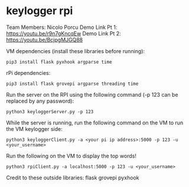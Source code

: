 # keylogger rpi

Team Members: Nicolo Porcu
Demo Link Pt 1: https://youtu.be/r9n7gKncqEw Demo Link Pt 2: https://youtu.be/BcjpgMJGQ88


VM dependencies (install these libraries before running):

```
pip3 install flask pyxhook argparse time
```

rPi dependencies:
```
pip3 install flask grovepi argparse threading time
```

Run the server on the RPI using the following command (-p 123 can be replaced by any password):
```
python3 keyloggerServer.py -p 123
```
While the server is running, run the following command on the VM to run the VM keylogger side:
```
python3 keyloggerClient.py -a <your pi ip address>:5000 -p 123 -u <your_username>
```
Run the following on the VM to display the top words!
```
python3 rpiClient.py -a localhost:5000 -p 123 -u <your_username>
```

Credit to these outside libraries: flask grovepi pyxhook
